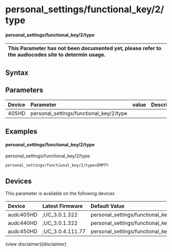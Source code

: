 ﻿---
description: personal_settings/functional_key/2/type
search: false
---

# personal_settings/functional_key/2/type

#### personal_settings/functional_key/2/type


| This Parameter has not been documented yet, please refer to the audiocodes site to determin usage.  | 
| :--- |

## Syntax

## Parameters
|Device|Parameter|value|Description|
|:---|:---|:---|:---|
| 405HD | personal_settings/functional_key/2/type |  |  |

## Examples
#### personal_settings/functional_key/2/type

personal_settings/functional_key/2/type

```
personal_settings/functional_key/2/type=EMPTY
```

## Devices
This parameter is available on the following devices

| Device | Latest Firmware | Default Value |
|:---|:---|:---|
| audc405HD | ;UC_3.0.1.322 | personal_settings/functional_key/2/type=EMPTY 
| audc440HD | ;UC_3.0.1.322 | personal_settings/functional_key/2/type=EMPTY 
| audc450HD | ;UC_3.0.4.111.77 | personal_settings/functional_key/2/type=EMPTY 

(view disclaimer)[disclaimer]
